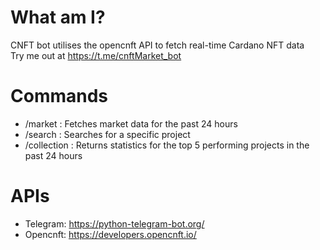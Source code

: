 # What am I?
CNFT bot utilises the opencnft API to fetch real-time Cardano NFT data <br>
Try me out at https://t.me/cnftMarket_bot

# Commands
- /market : Fetches market data for the past 24 hours
- /search : Searches for a specific project 
- /collection : Returns statistics for the top 5 performing projects in the past 24 hours

# APIs
- Telegram: https://python-telegram-bot.org/
- Opencnft: https://developers.opencnft.io/
